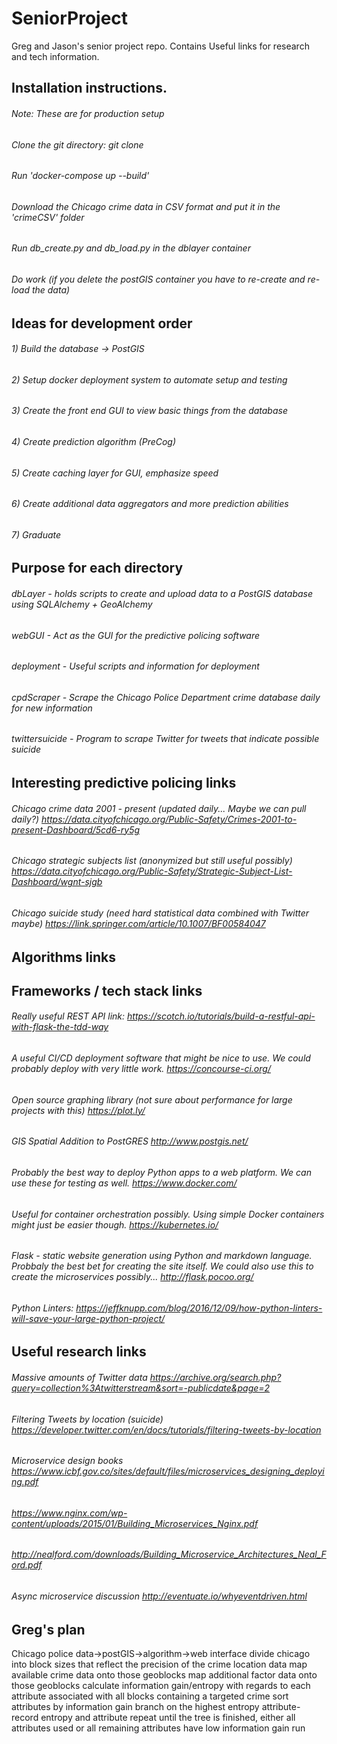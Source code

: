 # SeniorProject
Greg and Jason's senior project repo. Contains Useful links for research and tech information.

## Installation instructions.
###### Note: These are for production setup
###### Clone the git directory: git clone <repo url>
###### Run 'docker-compose up --build'
###### Download the Chicago crime data in CSV format and put it in the 'crimeCSV' folder
###### Run db_create.py and db_load.py in the dblayer container
###### Do work (if you delete the postGIS container you have to re-create and re-load the data)

## Ideas for development order
###### 1) Build the database -> PostGIS
###### 2) Setup docker deployment system to automate setup and testing
###### 3) Create the front end GUI to view basic things from the database
###### 4) Create prediction algorithm (PreCog)
###### 5) Create caching layer for GUI, emphasize speed
###### 6) Create additional data aggregators and more prediction abilities
###### 7) Graduate

## Purpose for each directory
###### dbLayer        - holds scripts to create and upload data to a PostGIS database using SQLAlchemy + GeoAlchemy
###### webGUI         - Act as the GUI for the predictive policing software
###### deployment     - Useful scripts and information for deployment
###### cpdScraper     - Scrape the Chicago Police Department crime database daily for new information
###### twittersuicide - Program to scrape Twitter for tweets that indicate possible suicide

## Interesting predictive policing links
###### Chicago crime data 2001 - present (updated daily... Maybe we can pull daily?) https://data.cityofchicago.org/Public-Safety/Crimes-2001-to-present-Dashboard/5cd6-ry5g
###### Chicago strategic subjects list (anonymized but still useful possibly) https://data.cityofchicago.org/Public-Safety/Strategic-Subject-List-Dashboard/wgnt-sjgb
###### Chicago suicide study (need hard statistical data combined with Twitter maybe) https://link.springer.com/article/10.1007/BF00584047

## Algorithms links

## Frameworks / tech stack links
###### Really useful REST API link: https://scotch.io/tutorials/build-a-restful-api-with-flask-the-tdd-way
###### A useful CI/CD deployment software that might be nice to use. We could probably deploy with very little work. https://concourse-ci.org/
###### Open source graphing library (not sure about performance for large projects with this) https://plot.ly/
###### GIS Spatial Addition to PostGRES http://www.postgis.net/
###### Probably the best way to deploy Python apps to a web platform. We can use these for testing as well. https://www.docker.com/
###### Useful for container orchestration possibly. Using simple Docker containers might just be easier though. https://kubernetes.io/
###### Flask - static website generation using Python and markdown language. Probbaly the best bet for creating the site itself. We could also use this to create the microservices possibly... http://flask.pocoo.org/
###### Python Linters: https://jeffknupp.com/blog/2016/12/09/how-python-linters-will-save-your-large-python-project/

## Useful research links
###### Massive amounts of Twitter data https://archive.org/search.php?query=collection%3Atwitterstream&sort=-publicdate&page=2
###### Filtering Tweets by location (suicide) https://developer.twitter.com/en/docs/tutorials/filtering-tweets-by-location
###### Microservice design books https://www.icbf.gov.co/sites/default/files/microservices_designing_deploying.pdf
###### https://www.nginx.com/wp-content/uploads/2015/01/Building_Microservices_Nginx.pdf
###### http://nealford.com/downloads/Building_Microservice_Architectures_Neal_Ford.pdf
###### Async microservice discussion http://eventuate.io/whyeventdriven.html

## Greg's plan
Chicago police data->postGIS->algorithm->web interface
divide chicago into block sizes that reflect the precision of the crime location data
map available crime data onto those geoblocks
map additional factor data onto those geoblocks
calculate information gain/entropy with regards to each attribute associated with all blocks containing a targeted crime
sort attributes by information gain
branch on the highest entropy attribute-record entropy and attribute
repeat until the tree is finished, either all attributes used or all remaining attributes have low information gain
run
